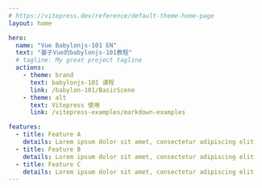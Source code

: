 ```yaml
---
# https://vitepress.dev/reference/default-theme-home-page
layout: home

hero:
  name: "Vue Babylonjs-101 EN"
  text: "基于Vue的babylonjs-101教程"
  # tagline: My great project tagline
  actions:
    - theme: brand
      text: babylonjs-101 课程
      link: /babylon-101/BasicScene
    - theme: alt
      text: Vitepress 使用
      link: /vitepress-examples/markdown-examples

features:
  - title: Feature A
    details: Lorem ipsum dolor sit amet, consectetur adipiscing elit
  - title: Feature B
    details: Lorem ipsum dolor sit amet, consectetur adipiscing elit
  - title: Feature C
    details: Lorem ipsum dolor sit amet, consectetur adipiscing elit
---
```

